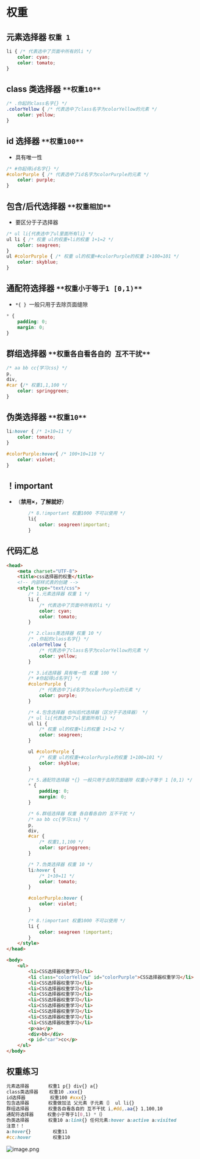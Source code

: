 <a name="sDab3"></a>
# 权重
<a name="lFaYy"></a>
## 元素选择器  `权重 1`
```css
li { /* 代表选中了页面中所有的li */
    color: cyan;
    color: tomato;
}
```
<a name="zG2kQ"></a>
## class 类选择器  `**权重10**`
```css
/* .你起的class名字{} */
.colorYellow { /* 代表选中了class名字为colorYellow的元素 */
    color: yellow;
}
```
<a name="pyRhn"></a>
## id 选择器  `**权重100**`

- 具有唯一性
```css
/* #你起得id名字{} */
#colorPurple { /* 代表选中了id名字为colorPurple的元素 */
    color: purple;
}
```
<a name="f8Uwz"></a>
## 包含/后代选择器  `**权重相加**`

- 要区分于子选择器
```css
/* ul li{代表选中了ul里面所有li} */
ul li { /* 权重 ul的权重+li的权重 1+1=2 */
    color: seagreen;
}
ul #colorPurple { /* 权重 ul的权重+#colorPurple的权重 1+100=101 */
    color: skyblue;
}
```
<a name="SFO9X"></a>
## 通配符选择器  `**权重小于等于1 [0,1)**`

-  `*{ } `一般只用于去除页面缝隙
```css
* {
    padding: 0;
    margin: 0;
}
```
<a name="scXsY"></a>
## 群组选择器  `**权重各自看各自的 互不干扰**`
```css
/* aa bb cc{学习css} */
p,
div,
#car {/* 权重1,1,100 */
    color: springgreen;
}
```
<a name="vgnyT"></a>
## 伪类选择器  `**权重10**`
```css
li:hover { /* 1+10=11 */
    color: tomato;
}

#colorPurple:hover{ /* 100+10=110 */
    color: violet;
}
```
<a name="WAgMv"></a>
## ！important

- （**禁用×，了解就好**）
```css
        /* 8.!important 权重1000 不可以使用 */
        li{
            color: seagreen!important;
        }
```
<a name="ZzhPh"></a>
## 代码汇总
```html
<head>
    <meta charset="UTF-8">
    <title>css选择器的权重</title>
    <!-- 内部样式表的创建 -->
    <style type="text/css">
        /* 1.元素选择器 权重 1 */
        li {
            /* 代表选中了页面中所有的li */
            color: cyan;
            color: tomato;
        }

        /* 2.class类选择器 权重 10 */
        /* .你起的class名字{} */
        .colorYellow {
            /* 代表选中了class名字为colorYellow的元素 */
            color: yellow;
        }

        /* 3.id选择器 具有唯一性 权重 100 */
        /* #你起得id名字{} */
        #colorPurple {
            /* 代表选中了id名字为colorPurple的元素 */
            color: purple;
        }

        /* 4.包含选择器 也叫后代选择器（区分于子选择器） */
        /* ul li{代表选中了ul里面所有li} */
        ul li {
            /* 权重 ul的权重+li的权重 1+1=2 */
            color: seagreen;
        }

        ul #colorPurple {
            /* 权重 ul的权重+#colorPurple的权重 1+100=101 */
            color: skyblue;
        }

        /* 5.通配符选择器 *{} 一般只用于去除页面缝隙 权重小于等于 1 [0,1) */
        * {
            padding: 0;
            margin: 0;
        }

        /* 6.群组选择器 权重 各自看各自的 互不干扰 */
        /* aa bb cc{学习css} */
        p,
        div,
        #car {
            /* 权重1,1,100 */
            color: springgreen;
        }

        /* 7.伪类选择器 权重 10 */
        li:hover {
            /* 1+10=11 */
            color: tomato;
        }

        #colorPurple:hover {
            color: violet;
        }

        /* 8.!important 权重1000 不可以使用 */
        li {
            color: seagreen !important;
        }
    </style>
</head>

<body>
    <ul>
        <li>CSS选择器权重学习</li>
        <li class="colorYellow" id="colorPurple">CSS选择器权重学习</li>
        <li>CSS选择器权重学习</li>
        <li>CSS选择器权重学习</li>
        <li>CSS选择器权重学习</li>
        <li>CSS选择器权重学习</li>
        <li>CSS选择器权重学习</li>
        <li>CSS选择器权重学习</li>
        <li>CSS选择器权重学习</li>
        <li>CSS选择器权重学习</li>
        <p>aa</p>
        <div>bb</div>
        <p id="car">cc</p>
    </ul>
</body>
```
<a name="ySMlf"></a>
## 权重练习
```css
元素选择器       权重1 p{} div{} a{}
class类选择器    权重10 .xxx{}
id选择器         权重100 #xxx{}
包含选择器       权重做加法 父元素 子元素｛｝ ul li{}
群组选择器       权重各自看各自的 互不干扰 i,#dd,.aa{} 1,100,10
通配符选择器     权重小于等于1[0,1) *｛｝
伪类选择器       权重10 a:link{} 任何元素:hover a:active a:visited 
注意！！
a:hover{}        权重11
#cc:hover        权重110
```
![image.png](https://cdn.nlark.com/yuque/0/2022/png/25380982/1641264558043-eb204d35-70bb-4c4e-b7cd-931f55fda2aa.png#clientId=u17c62c63-2c72-4&from=paste&height=207&id=u5226af74&originHeight=181&originWidth=355&originalType=binary&ratio=1&rotation=0&showTitle=false&size=42998&status=done&style=stroke&taskId=u4e13f964-8f9d-4b80-a474-26d45ff1fa1&title=&width=405.5)

